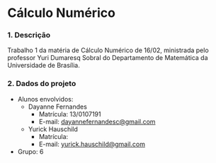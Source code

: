 # Cálculo Numérico

### 1. Descrição

Trabalho 1 da matéria de Cálculo Numérico de 16/02, ministrada pelo professor Yuri Dumaresq Sobral do Departamento de Matemática da Universidade de Brasília.

### 2. Dados do projeto

* Alunos envolvidos:
  * Dayanne Fernandes
    * Matrícula: 13/0107191
    * E-mail: dayannefernandesc@gmail.com
  * Yurick Hauschild
    * Matrícula:
    * E-mail: yurick.hauschild@gmail.com
* Grupo: 6
